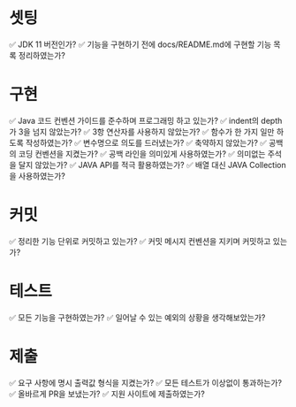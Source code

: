 # 셋팅
✅ JDK 11 버전인가?
✅ 기능을 구현하기 전에 docs/README.md에 구현할 기능 목록 정리하였는가?

# 구현
✅ Java 코드 컨벤션 가이드를 준수하며 프로그래밍 하고 있는가?
✅ indent의 depth가 3을 넘지 않았는가?
✅ 3항 연산자를 사용하지 않았는가?
✅ 함수가 한 가지 일만 하도록 작성하였는가?
✅ 변수명으로 의도를 드러냈는가?
✅ 축약하지 않았는가?
✅ 공백의 코딩 컨벤션을 지켰는가?
✅ 공백 라인을 의미있게 사용하였는가?
✅ 의미없는 주석을 달지 않았는가?
✅ JAVA API를 적극 활용하였는가?
✅ 배열 대신 JAVA Collection을 사용하였는가?

# 커밋
✅ 정리한 기능 단위로 커밋하고 있는가?
✅ 커밋 메시지 컨벤션을 지키며 커밋하고 있는가?

# 테스트
✅ 모든 기능을 구현하였는가?
✅ 일어날 수 있는 예외의 상황을 생각해보았는가?

# 제출
✅ 요구 사항에 명시 출력값 형식을 지켰는가?
✅ 모든 테스트가 이상없이 통과하는가?
✅ 올바르게 PR을 보냈는가?
✅ 지원 사이트에 제출하였는가?
